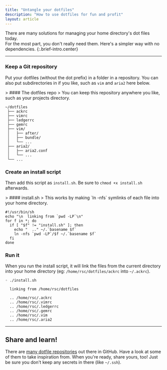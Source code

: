 ```yaml
---
title: "Untangle your dotfiles"
description: "How to use dotfiles for fun and profit"
layout: article
---
```


There are many solutions for managing your home directory's dot files today.  
For the most part, you don't really need them. Here's a simpler way with no 
dependencies.
{:.brief-intro.center}

* * * *

### Keep a Git repository

Put your dotfiles (without the dot prefix) in a folder in a repository. You can 
also put subdirectories in if you like, such as `vim` and `aria2` here below.

<div class='with-footnote left'>
> #### The dotfiles repo
> You can keep this repository anywhere you like, such as your projects 
directory.

```
~/dotfiles
 ├── ackrc
 ├── vimrc
 ├── ledgerrc
 ├── gemrc
 ├── vim/
 │   ├── after/
 │   ├── bundle/
 │   └── ...
 ├── aria2/
 │   ├── aria2.conf
 │   └── ...
 └── ...
```
</div>

### Create an install script
Then add this script as `install.sh`. Be sure to `chmod +x install.sh` 
afterwards.

<div class='with-footnote left'>
> #### install.sh
> This works by making `ln -nfs` symlinks of each file into your home directory.

```shell
#!/usr/bin/sh
echo "\n  linking from `pwd -LP`\n"
for f in *; do
  if [ "$f" != "install.sh" ]; then
    echo "  .." ~/.`basename $f`
    ln -nfs `pwd -LP`/$f ~/.`basename $f`
  fi
done
```
</div>

### Run it

When you run the install script, it will link the files from the current 
directory into your home directory (eg: `/home/rsc/dotfiles/ackrc` into 
    `~/.ackrc`).

```
◦ ./install.sh

  linking from /home/rsc/dotfiles

  .. /home/rsc/.ackrc
  .. /home/rsc/.vimrc
  .. /home/rsc/.ledgerrc
  .. /home/rsc/.gemrc
  .. /home/rsc/.vim
  .. /home/rsc/.aria2
```

* * * *

## Share and learn!

There are [many dotfile repositories][search] out there in GitHub. Have a look
at some of them to take inspiration from. When you're ready, share yours, too!
Just be sure you don't keep any secrets in there (like `~/.ssh`).

[search]: https://github.com/search?utf8=%E2%9C%93&q=dotfiles
